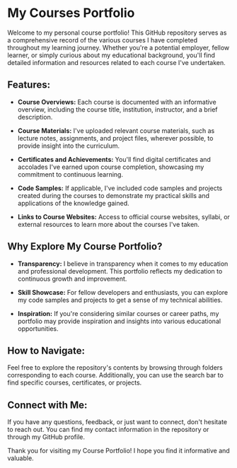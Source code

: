 # My Courses Portfolio

Welcome to my personal course portfolio! This GitHub repository serves as a comprehensive record of the various courses I have completed throughout my learning journey. Whether you're a potential employer, fellow learner, or simply curious about my educational background, you'll find detailed information and resources related to each course I've undertaken.

## Features:

- **Course Overviews:** Each course is documented with an informative overview, including the course title, institution, instructor, and a brief description.

- **Course Materials:** I've uploaded relevant course materials, such as lecture notes, assignments, and project files, wherever possible, to provide insight into the curriculum.

- **Certificates and Achievements:** You'll find digital certificates and accolades I've earned upon course completion, showcasing my commitment to continuous learning.

- **Code Samples:** If applicable, I've included code samples and projects created during the courses to demonstrate my practical skills and applications of the knowledge gained.

- **Links to Course Websites:** Access to official course websites, syllabi, or external resources to learn more about the courses I've taken.

## Why Explore My Course Portfolio?

- **Transparency:** I believe in transparency when it comes to my education and professional development. This portfolio reflects my dedication to continuous growth and improvement.

- **Skill Showcase:** For fellow developers and enthusiasts, you can explore my code samples and projects to get a sense of my technical abilities.

- **Inspiration:** If you're considering similar courses or career paths, my portfolio may provide inspiration and insights into various educational opportunities.

## How to Navigate:

Feel free to explore the repository's contents by browsing through folders corresponding to each course. Additionally, you can use the search bar to find specific courses, certificates, or projects.

## Connect with Me:

If you have any questions, feedback, or just want to connect, don't hesitate to reach out. You can find my contact information in the repository or through my GitHub profile.

Thank you for visiting my Course Portfolio! I hope you find it informative and valuable.
